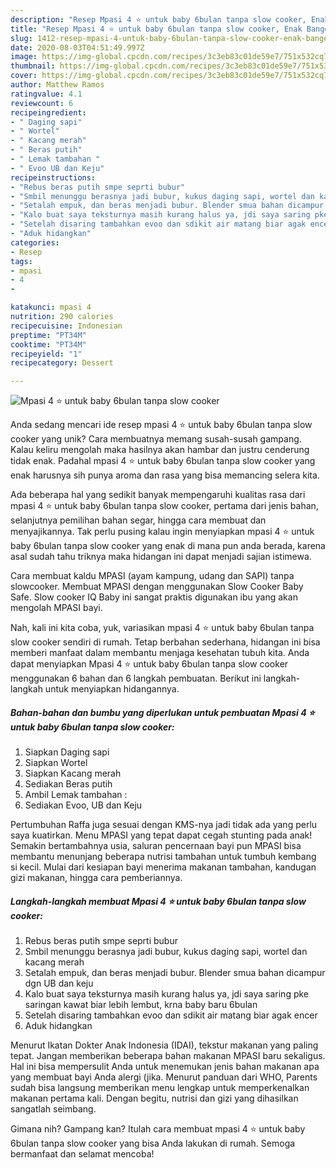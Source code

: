 ```yaml
---
description: "Resep Mpasi 4 ⭐ untuk baby 6bulan tanpa slow cooker, Enak Banget"
title: "Resep Mpasi 4 ⭐ untuk baby 6bulan tanpa slow cooker, Enak Banget"
slug: 1412-resep-mpasi-4-untuk-baby-6bulan-tanpa-slow-cooker-enak-banget
date: 2020-08-03T04:51:49.997Z
image: https://img-global.cpcdn.com/recipes/3c3eb83c01de59e7/751x532cq70/mpasi-4-⭐-untuk-baby-6bulan-tanpa-slow-cooker-foto-resep-utama.jpg
thumbnail: https://img-global.cpcdn.com/recipes/3c3eb83c01de59e7/751x532cq70/mpasi-4-⭐-untuk-baby-6bulan-tanpa-slow-cooker-foto-resep-utama.jpg
cover: https://img-global.cpcdn.com/recipes/3c3eb83c01de59e7/751x532cq70/mpasi-4-⭐-untuk-baby-6bulan-tanpa-slow-cooker-foto-resep-utama.jpg
author: Matthew Ramos
ratingvalue: 4.1
reviewcount: 6
recipeingredient:
- " Daging sapi"
- " Wortel"
- " Kacang merah"
- " Beras putih"
- " Lemak tambahan "
- " Evoo UB dan Keju"
recipeinstructions:
- "Rebus beras putih smpe seprti bubur"
- "Smbil menunggu berasnya jadi bubur, kukus daging sapi, wortel dan kacang merah"
- "Setalah empuk, dan beras menjadi bubur. Blender smua bahan dicampur dgn UB dan keju"
- "Kalo buat saya teksturnya masih kurang halus ya, jdi saya saring pke saringan kawat biar lebih lembut, krna baby baru 6bulan"
- "Setelah disaring tambahkan evoo dan sdikit air matang biar agak encer"
- "Aduk hidangkan"
categories:
- Resep
tags:
- mpasi
- 4
- 

katakunci: mpasi 4  
nutrition: 290 calories
recipecuisine: Indonesian
preptime: "PT34M"
cooktime: "PT34M"
recipeyield: "1"
recipecategory: Dessert

---
```



![Mpasi 4 ⭐ untuk baby 6bulan tanpa slow cooker](https://img-global.cpcdn.com/recipes/3c3eb83c01de59e7/751x532cq70/mpasi-4-⭐-untuk-baby-6bulan-tanpa-slow-cooker-foto-resep-utama.jpg)

Anda sedang mencari ide resep mpasi 4 ⭐ untuk baby 6bulan tanpa slow cooker yang unik? Cara membuatnya memang susah-susah gampang. Kalau keliru mengolah maka hasilnya akan hambar dan justru cenderung tidak enak. Padahal mpasi 4 ⭐ untuk baby 6bulan tanpa slow cooker yang enak harusnya sih punya aroma dan rasa yang bisa memancing selera kita.

Ada beberapa hal yang sedikit banyak mempengaruhi kualitas rasa dari mpasi 4 ⭐ untuk baby 6bulan tanpa slow cooker, pertama dari jenis bahan, selanjutnya pemilihan bahan segar, hingga cara membuat dan menyajikannya. Tak perlu pusing kalau ingin menyiapkan mpasi 4 ⭐ untuk baby 6bulan tanpa slow cooker yang enak di mana pun anda berada, karena asal sudah tahu triknya maka hidangan ini dapat menjadi sajian istimewa.

Cara membuat kaldu MPASI (ayam kampung, udang dan SAPI) tanpa slowcooker. Membuat MPASI dengan menggunakan Slow Cooker Baby Safe. Slow cooker IQ Baby ini sangat praktis digunakan ibu yang akan mengolah MPASI bayi.


Nah, kali ini kita coba, yuk, variasikan mpasi 4 ⭐ untuk baby 6bulan tanpa slow cooker sendiri di rumah. Tetap berbahan sederhana, hidangan ini bisa memberi manfaat dalam membantu menjaga kesehatan tubuh kita. Anda dapat menyiapkan Mpasi 4 ⭐ untuk baby 6bulan tanpa slow cooker menggunakan 6 bahan dan 6 langkah pembuatan. Berikut ini langkah-langkah untuk menyiapkan hidangannya.

<!--inarticleads1-->

##### Bahan-bahan dan bumbu yang diperlukan untuk pembuatan Mpasi 4 ⭐ untuk baby 6bulan tanpa slow cooker:

1. Siapkan  Daging sapi
1. Siapkan  Wortel
1. Siapkan  Kacang merah
1. Sediakan  Beras putih
1. Ambil  Lemak tambahan :
1. Sediakan  Evoo, UB dan Keju


Pertumbuhan Raffa juga sesuai dengan KMS-nya jadi tidak ada yang perlu saya kuatirkan. Menu MPASI yang tepat dapat cegah stunting pada anak! Semakin bertambahnya usia, saluran pencernaan bayi pun MPASI bisa membantu menunjang beberapa nutrisi tambahan untuk tumbuh kembang si kecil. Mulai dari kesiapan bayi menerima makanan tambahan, kandugan gizi makanan, hingga cara pemberiannya. 

<!--inarticleads2-->

##### Langkah-langkah membuat Mpasi 4 ⭐ untuk baby 6bulan tanpa slow cooker:

1. Rebus beras putih smpe seprti bubur
1. Smbil menunggu berasnya jadi bubur, kukus daging sapi, wortel dan kacang merah
1. Setalah empuk, dan beras menjadi bubur. Blender smua bahan dicampur dgn UB dan keju
1. Kalo buat saya teksturnya masih kurang halus ya, jdi saya saring pke saringan kawat biar lebih lembut, krna baby baru 6bulan
1. Setelah disaring tambahkan evoo dan sdikit air matang biar agak encer
1. Aduk hidangkan


Menurut Ikatan Dokter Anak Indonesia (IDAI), tekstur makanan yang paling tepat. Jangan memberikan beberapa bahan makanan MPASI baru sekaligus. Hal ini bisa mempersulit Anda untuk menemukan jenis bahan makanan apa yang membuat bayi Anda alergi (jika. Menurut panduan dari WHO, Parents sudah bisa langsung memberikan menu lengkap untuk memperkenalkan makanan pertama kali. Dengan begitu, nutrisi dan gizi yang dihasilkan sangatlah seimbang. 

Gimana nih? Gampang kan? Itulah cara membuat mpasi 4 ⭐ untuk baby 6bulan tanpa slow cooker yang bisa Anda lakukan di rumah. Semoga bermanfaat dan selamat mencoba!
